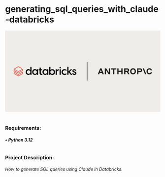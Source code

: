 # generating_sql_queries_with_claude-databricks

![alt text](claude.jpg)
#
### Requirements:
##### • Python 3.12
#
### Project Description:
###### How to generate SQL queries using Claude in Databricks.